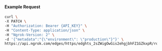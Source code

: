 <!-- Code generated for API Clients. DO NOT EDIT. -->

#### Example Request

```bash
curl \
-X PATCH \
-H "Authorization: Bearer {API_KEY}" \
-H "Content-Type: application/json" \
-H "Ngrok-Version: 2" \
-d '{"metadata":"{\"environment\": \"production\"}"}' \
https://api.ngrok.com/edges/https/edghts_2sZWigOwGis2ehgjbhFZ1GZkxpR/routes/edghtsrt_2sZWiifaCqDJSwF9FlyEptnFSJN
```
